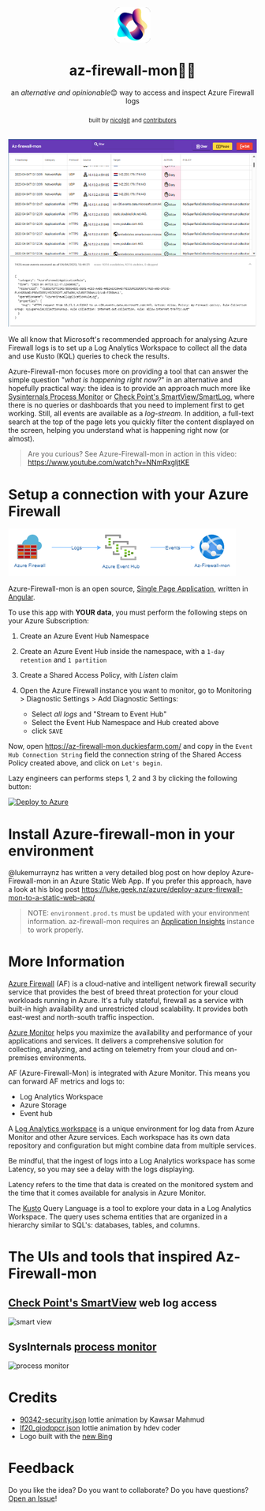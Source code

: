 

<div align="center">
<img alt="logo" src="images\logo.png" width="72" height="72" style="vertical-align:middle; background-color: DimGray;border-radius: 15%;">
</div>
<h1 align="center">az-firewall-mon🧑‍🚒</h1>

<div align="center">
  an <i>alternative and opinionable</i>😊 way to access and inspect Azure Firewall logs
</div>

<br/>

<div align="center">
  <sub>built by
  <a href="https://github.com/nicolgit">nicolgit</a> and
  <a href="https://github.com/nicolgit/azure-firewall-mon/contributors">
    contributors
  </a>
</div>

<br/>

![azure-firewall-mon-app](images/firewall-mon-app.png)

We all know that Microsoft's recommended approach for analysing Azure Firewall logs is to set up a Log Analytics Workspace to collect all the data and use Kusto (KQL) queries to check the results. 

Azure-Firewall-mon focuses more on providing a tool that can answer the simple question "_what is happening right now?_" in an alternative and hopefully practical way: the idea is to provide an approach much more like [Sysinternals Process Monitor](https://learn.microsoft.com/en-us/sysinternals/downloads/procmon) or [Check Point's SmartView/SmartLog](https://sc1.checkpoint.com/documents/R80.40/WebAdminGuides/EN/CP_R80.40_LoggingAndMonitoring_AdminGuide/Topics-LMG/Using-log-view.htm?tocpath=Logging%7C_____2), where there is no queries or dashboards that you need to implement first to get working. Still, all events are available as a _log-stream_. In addition, a full-text search at the top of the page lets you quickly filter the content displayed on the screen, helping you understand what is happening right now (or almost). 

> Are you curious? See Azure-Firewall-mon in action in this video: <https://www.youtube.com/watch?v=NNmRxgljtKE> 

# Setup a connection with your Azure Firewall

![architecture](images/architecture.png)

Azure-Firewall-mon is an open source, [Single Page Application](https://en.wikipedia.org/wiki/Single-page_application), written in [Angular](https://angular.io/). 

To use this app with **YOUR data**, you must perform the following steps on your Azure Subscription:

1. Create an Azure Event Hub Namespace
2. Create an Azure Event Hub inside the namespace, with a `1-day retention` and `1 partition`
3. Create a Shared Access Policy, with  _Listen_ claim
4. Open the Azure Firewall instance you want to monitor, go to Monitoring > Diagnostic Settings > Add Diagnostic Settings: 

    - Select _all_ _logs_ and "Stream to Event Hub"
    - Select the Event Hub Namespace and Hub created above
    - click `SAVE`

Now, open <https://az-firewall-mon.duckiesfarm.com/> and copy in the `Event Hub Connection String` field the connection string of the Shared Access Policy created above, and click on `Let's begin`.

Lazy engineers can performs steps 1, 2 and 3 by clicking the following button:

 [![Deploy to Azure](https://aka.ms/deploytoazurebutton)](https://portal.azure.com/#create/Microsoft.Template/uri/https%3A%2F%2Fraw.githubusercontent.com%2Fnicolgit%2Fazure-firewall-mon%2Fmain%2Fbicep%2Ffirewall-mon-azure-stuff.json)


# Install Azure-firewall-mon in your environment

@lukemurraynz has written a very detailed blog post on how deploy Azure-Firewall-mon in an Azure Static Web App. If you prefer this approach, have a look at his blog post <https://luke.geek.nz/azure/deploy-azure-firewall-mon-to-a-static-web-app/>

> NOTE: `environment.prod.ts` must be updated with your environment information. az-firewall-mon requires an [Application Insights](https://learn.microsoft.com/en-us/azure/azure-monitor/app/app-insights-overview) instance to work properly.

# More Information

[Azure Firewall](https://learn.microsoft.com/en-us/azure/firewall/overview) (AF) is a cloud-native and intelligent network firewall security service that provides the best of breed threat protection for your cloud workloads running in Azure. It's a fully stateful, firewall as a service with built-in high availability and unrestricted cloud scalability. It provides both east-west and north-south traffic inspection.

[Azure Monitor](https://learn.microsoft.com/en-us/azure/azure-monitor/overview) helps you maximize the availability and performance of your applications and services. It delivers a comprehensive solution for collecting, analyzing, and acting on telemetry from your cloud and on-premises environments. 

AF (Azure-Firewall-Mon) is integrated with Azure Monitor. This means you can forward AF metrics and logs to:

* Log Analytics Workspace
* Azure Storage
* Event hub

A [Log Analytics workspace](https://docs.microsoft.com/en-us/azure/azure-monitor/logs/log-analytics-workspace-overview) is a unique environment for log data from Azure Monitor and other Azure services. Each workspace has its own data repository and configuration but might combine data from multiple services.

Be mindful, that the ingest of logs into a Log Analytics workspace has some Latency, so you may see a delay with the logs displaying.

Latency refers to the time that data is created on the monitored system and the time that it comes available for analysis in Azure Monitor. 

The [Kusto](https://learn.microsoft.com/en-us/azure/data-explorer/kusto/query/) Query Language is a  tool to explore your data in a Log Analytics Workspace. The query uses schema entities that are organized in a hierarchy similar to SQL's: databases, tables, and columns.

# The UIs and tools that inspired Az-Firewall-mon

## [Check Point's SmartView](https://community.checkpoint.com/t5/Management/SmartView-Accessing-Check-Point-Logs-from-Web/td-p/3710) web log access

![smart view](images/checkpoint-smartview.png)

## SysInternals [process monitor](https://learn.microsoft.com/en-us/sysinternals/downloads/procmon)
![process monitor](images/sysinternals-process-monitor.png)

# Credits

* [90342-security.json](https://lottiefiles.com/90342-security) lottie animation by Kawsar Mahmud
* [lf20_giodppcr.json](https://lottiefiles.com/95739-no-connection-to-internet) lottie animation by hdev coder
* Logo built with the [new Bing](https://www.bing.com/new)

# Feedback
Do you like the idea? Do you want to collaborate? Do you have questions? [Open an Issue](https://github.com/nicolgit/azure-firewall-mon/issues)!
